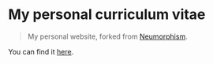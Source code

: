 # My personal curriculum vitae <!-- omit in toc -->

> My personal website, forked from [Neumorphism](https://longpdo.github.io/neumorphism/).

You can find it [here](https://javirm3.github.io/personal_cv/).
